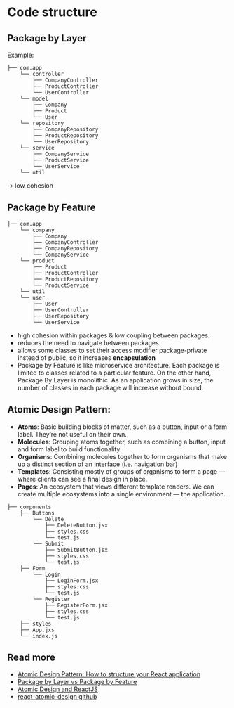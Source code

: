 # Code structure

## Package by Layer

Example: 
```
├── com.app
    └── controller
        ├── CompanyController
        ├── ProductController
        └── UserController
    └── model
        ├── Company   
        ├── Product
        └── User
    └── repository
        ├── CompanyRepository   
        ├── ProductRepository
        └── UserRepository
    └── service
        ├── CompanyService
        ├── ProductService
        └── UserService
    └── util
```

-> low cohesion

## Package by Feature

```
├── com.app
    └── company
        ├── Company
        ├── CompanyController
        ├── CompanyRepository        
        └── CompanyService
    └── product
        ├── Product   
        ├── ProductController
        ├── ProductRepository
        └── ProductService
    └── util
    └── user
        ├── User   
        ├── UserController
        ├── UserRepository
        └── UserService
```

- high cohesion within packages & low coupling between packages.
- reduces the need to navigate between packages
- allows some classes to set their access modifier package-private instead of public, so it increases **encapsulation**
- Package by Feature is like microservice architecture. Each package is limited to classes related to a particular feature. On the other hand, Package By Layer is monolithic. As an application grows in size, the number of classes in each package will increase without bound.

## Atomic Design Pattern:

- **Atoms**: Basic building blocks of matter, such as a button, input or a form label. They’re not useful on their own.
- **Molecules**: Grouping atoms together, such as combining a button, input and form label to build functionality.
- **Organisms**: Combining molecules together to form organisms that make up a distinct section of an interface (i.e. navigation bar)
- **Templates**: Consisting mostly of groups of organisms to form a page — where clients can see a final design in place.
- **Pages**: An ecosystem that views different template renders. We can create multiple ecosystems into a single environment — the application.


```
├── components
    ├── Buttons
        └── Delete
            ├── DeleteButton.jsx
            ├── styles.css
            └── test.js
        └── Submit
            ├── SubmitButton.jsx
            ├── styles.css
            └── test.js
    ├── Form
        └── Login
            ├── LoginForm.jsx
            ├── styles.css
            └── test.js
        └── Register
            ├── RegisterForm.jsx
            ├── styles.css
            └── test.js
    ├── styles
    ├── App.jxs
    └── index.js
```

## Read more
- [Atomic Design Pattern: How to structure your React application](https://medium.com/@janelle.wg/atomic-design-pattern-how-to-structure-your-react-application-2bb4d9ca5f97)
- [Package by Layer vs Package by Feature](https://medium.com/sahibinden-technology/package-by-layer-vs-package-by-feature-7e89cde2ae3a#:~:text=%E2%80%94%20Package%20by%20Feature%20allows%20some,set%20nearly%20all%20classes%20public%20.)
- [Atomic Design and ReactJS](https://danilowoz.com/blog/atomic-design-with-react)
- [react-atomic-design github](https://github.com/danilowoz/react-atomic-design)